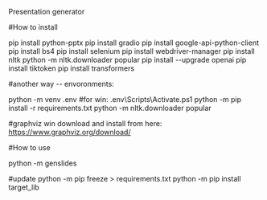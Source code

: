 Presentation generator

#How to install

pip install python-pptx
pip install gradio
pip install google-api-python-client
pip install bs4
pip install selenium 
pip install webdriver-manager
pip install nltk
python -m nltk.downloader popular
pip install --upgrade openai
pip install tiktoken
pip install transformers

#another way -- envoronments:

python -m venv .env
#for win:
.env\Scripts\Activate.ps1
python -m pip install -r requirements.txt
python -m nltk.downloader popular

#graphviz win
download and install from here: https://www.graphviz.org/download/


#How to use

python -m genslides


#update
python -m pip freeze > requirements.txt
python -m  pip install target_lib
